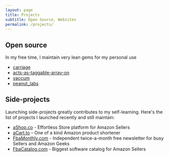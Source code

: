 ```yaml
---
layout: page
title: Projects
subtitle: Open Source, Websites
permalink: /projects/
---
```


## Open source
In my free time, I maintain very lean gems for my personal use

- [carriage](https://rubygems.org/gems/carriage)
- [acts-as-taggable-array-on](https://rubygems.org/gems/acts-as-taggable-array-on)
- [vaccum](https://rubygems.org/gems/vacuum)
- [peanut_labs](https://rubygems.org/gems/peanut_labs)


## Side-projects
Launching side-projects greatly contributes to my self-learning. Here's the list of projects I launched recently and still maintain:
- [aShop.co](https://www.ashop.co) - Effortless Store platform for Amazon Sellers 
- [aCart.to](https://www.acart.to) - One of a kind Amazon product shortener
- [FbaMonthly.com](https://www.fbamonthly.com) - Independent twice-a-month free newsletter for busy Sellers and Amazon Geeks 
- [FbaCatalog.com](https://www.fbacatalog.com) - Biggest software catalog for Amazon Sellers

 

